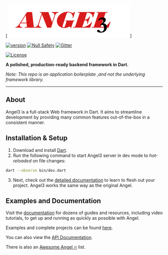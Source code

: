 
[![Angel 3 Framework](./logo3.png)]

<!--- (https://angel-dart.dev) -->
[![version](https://img.shields.io/badge/pub-v4.0.0-brightgreen)](https://pub.dartlang.org/packages/angel3_framework)
[![Null Safety](https://img.shields.io/badge/null-safety-brightgreen)](https://dart.dev/null-safety)
[![Gitter](https://img.shields.io/gitter/room/nwjs/nw.js.svg)](https://gitter.im/angel_dart/discussion)

[![License](https://img.shields.io/github/license/dukefirehawk/angel)](https://github.com/dukefirehawk/angel/LICENSE)


**A polished, production-ready backend framework in Dart.**

*Note: This repo is an application boilerplate ,and not the underlying framework library.*

-----
## About
Angel3 is a full-stack Web framework in Dart. It aims to
streamline development by providing many common features
out-of-the-box in a consistent manner.

## Installation & Setup

1. Download and install [Dart](https://dart.dev/get-dart).
2. Run the following command to start Angel3 server in dev mode to *hot-reloaded* on file changes:

```bash
dart --observe bin/dev.dart
```

3. Next, check out the [detailed documentation](https://angel3-docs.dukefirehawk.com/guides) to learn to flesh out your project. Angel3 works the same way as the original Angel. 

## Examples and Documentation
Visit the [documentation](https://angel3-docs.dukefirehawk.com/guides)
for dozens of guides and resources, including video tutorials,
to get up and running as quickly as possible with Angel.

Examples and complete projects can be found
[here](https://github.com/dukefirehawk/angel3-examples).


You can also view the [API Documentation](https://pub.dev/documentation/angel3_framework/latest/).

There is also an [Awesome Angel :fire:](https://github.com/dukefirehawk/angel3-awesome) list.


